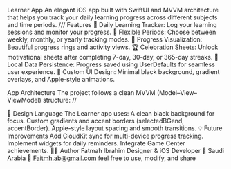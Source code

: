 Learner App
An elegant iOS app built with SwiftUI and MVVM architecture that helps you track your daily learning progress across different subjects and time periods.
///
Features
🧠 Daily Learning Tracker: Log your learning sessions and monitor your progress.
📅 Flexible Periods: Choose between weekly, monthly, or yearly tracking modes.
🎯 Progress Visualization: Beautiful progress rings and activity views.
🏆 Celebration Sheets: Unlock motivational sheets after completing 7-day, 30-day, or 365-day streaks.
💾 Local Data Persistence: Progress saved using UserDefaults for seamless user experience.
🌈 Custom UI Design: Minimal black background, gradient overlays, and Apple-style animations.

App Architecture
The project follows a clean MVVM (Model–View–ViewModel) structure:
//

🎨 Design Language
The Learner app uses:
A clean black background for focus.
Custom gradients and accent borders (selectedBGend, accentBorder).
Apple-style layout spacing and smooth transitions.
💡 Future Improvements
Add CloudKit sync for multi-device progress tracking.
Implement widgets for daily reminders.
Integrate Game Center achievements.
👩‍💻 Author
Fatmah Ibrahim
Designer & iOS Developer
📍 Saudi Arabia
📧 Faitmh.ab@gmail.com
feel free to use, modify, and share

